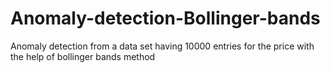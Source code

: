 # Anomaly-detection-Bollinger-bands
Anomaly detection from a data set having 10000 entries for the price with the help of bollinger bands method
